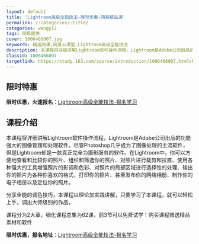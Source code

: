 ```yaml
---
layout: default
title: 'Lightroom高级全能技法-限时优惠-网易精品课'
permalink: /:categories/:title/
categories: wangyi2
tags: 网易提供
cover: 1006466007.jpg
keywords: 精选网课,网易云课堂,Lightroom高级全能技法
description: 本课程将详细讲解Lightroom软件操作流程，Lightroom是Adobe公司出品的功能强大的图像管理和处理软件。尽
classid: 1006466007
targetlink: https://study.163.com/course/introduction/1006466007.htm?share=1&shareId=1025206652&utm_campaign=share&utm_medium=iphoneShare&utm_source=&utm_u=1025206652
---
```


## 限时特惠

**限时优惠，火速报名**：[Lightroom高级全能技法-报名学习](https://study.163.com/course/introduction/1006466007.htm?share=1&shareId=1025206652&utm_campaign=share&utm_medium=iphoneShare&utm_source=&utm_u=1025206652)

## 课程介绍

本课程将详细讲解Lightroom软件操作流程，Lightroom是Adobe公司出品的功能强大的图像管理和处理软件。尽管Photoshop几乎成为了图像处理的主流软件，但是Lightroom却是一款真正完全为摄影服务的软件。在Lightroom中，你可以方便地查看和比较你的照片、组织和筛选你的照片、对照片进行裁剪和拉直、使用各种强大的工具增强照片的影调和色彩、对照片的局部区域进行选择性的处理、输出你的照片为各种你喜欢的格式、打印你的照片、甚至发布你的网络相册、制作你的电子相册以及定位你的照片。

分享全能的调色技巧，本课程以理论加实践讲解，只要学习了本课程，就可以轻松上手，调出大师级别的作品，

课程分为2大章，细化课程总集为62课，前3节可以免费试学！购买课程赠送精品素材和软件

**限时优惠，报名地址**：[Lightroom高级全能技法-报名学习](https://study.163.com/course/introduction/1006466007.htm?share=1&shareId=1025206652&utm_campaign=share&utm_medium=iphoneShare&utm_source=&utm_u=1025206652)


